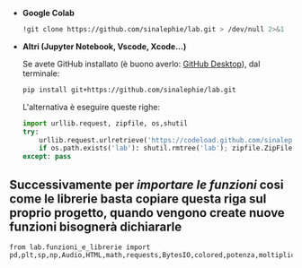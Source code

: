 * **Google Colab**

    ```bash
    !git clone https://github.com/sinalephie/lab.git > /dev/null 2>&1
    ```

* **Altri (Jupyter Notebook, Vscode, Xcode...)**

    Se avete GitHub installato (è buono averlo: [GitHub Desktop](https://desktop.github.com/)), dal terminale:

    ```bash
    pip install git+https://github.com/sinalephie/lab.git
    ```

    L'alternativa è eseguire queste righe:

    ```python
	import urllib.request, zipfile, os,shutil
	try:
    	urllib.request.urlretrieve('https://codeload.github.com/sinalephie/lab/zip/refs/heads/main', 'lab.zip'); 
    	if os.path.exists('lab'): shutil.rmtree('lab'); zipfile.ZipFile('lab.zip', 'r').extractall('lab1'); os.remove('lab.zip'); shutil.move('lab1/lab-main', 'lab'); shutil.rmtree('lab1')
	except: pass

    ```
## Successivamente per *importare le funzioni* cosi come le librerie basta copiare questa riga sul proprio progetto, quando vengono create nuove funzioni bisognerà dichiararle

```
from lab.funzioni_e_librerie import pd,plt,sp,np,Audio,HTML,math,requests,BytesIO,colored,potenza,moltiplica,somma,fit,excel,mediapesata,compatibilità,stampa,suona,rispostacorretta,std,chi2retta,media,pearson,stdmedia,massimirelativi,minimirelativi,chi2,curve_fit,posterioriretta,importa,guida
```
